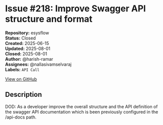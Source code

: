 # Issue #218: Improve Swagger API structure and format

**Repository:** esysflow  
**Status:** Closed  
**Created:** 2025-06-15  
**Updated:** 2025-08-01  
**Closed:** 2025-08-01  
**Author:** @harish-ramar  
**Assignees:** @nallasivamselvaraj  
**Labels:** `API Call`  

[View on GitHub](https://github.com/Simtestlab/esysflow/issues/218)

## Description

DOD: As a developer improve the overall structure and the API definition of the swagger API documentation which is been previously configured in the /api-docs path.